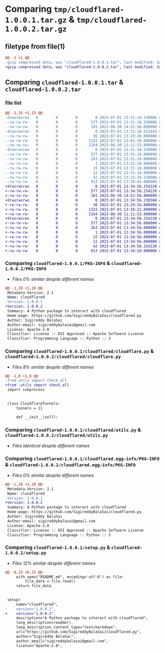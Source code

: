 # Comparing `tmp/cloudflared-1.0.0.1.tar.gz` & `tmp/cloudflared-1.0.0.2.tar.gz`

## filetype from file(1)

```diff
@@ -1 +1 @@
-gzip compressed data, was "cloudflared-1.0.0.1.tar", last modified: Sat Jul  1 13:31:18 2023, max compression
+gzip compressed data, was "cloudflared-1.0.0.2.tar", last modified: Sat Jul  1 13:34:56 2023, max compression
```

## Comparing `cloudflared-1.0.0.1.tar` & `cloudflared-1.0.0.2.tar`

### file list

```diff
@@ -1,15 +1,15 @@
-drwxrwxrwx   0        0        0        0 2023-07-01 13:31:18.538086 cloudflared-1.0.0.1/
--rw-rw-rw-   0        0        0      577 2023-07-01 13:31:18.538086 cloudflared-1.0.0.1/PKG-INFO
--rw-rw-rw-   0        0        0      101 2023-06-30 14:52:56.000000 cloudflared-1.0.0.1/README.md
-drwxrwxrwx   0        0        0        0 2023-07-01 13:31:18.522443 cloudflared-1.0.0.1/cloudflared/
--rw-rw-rw-   0        0        0       36 2023-07-01 13:29:26.000000 cloudflared-1.0.0.1/cloudflared/__init__.py
--rw-rw-rw-   0        0        0     1332 2023-07-01 13:01:38.000000 cloudflared-1.0.0.1/cloudflared/cloudflare.py
--rw-rw-rw-   0        0        0     2164 2023-06-30 11:11:53.000000 cloudflared-1.0.0.1/cloudflared/utils.py
-drwxrwxrwx   0        0        0        0 2023-07-01 13:31:18.538086 cloudflared-1.0.0.1/cloudflared.egg-info/
--rw-rw-rw-   0        0        0      577 2023-07-01 13:31:18.000000 cloudflared-1.0.0.1/cloudflared.egg-info/PKG-INFO
--rw-rw-rw-   0        0        0      263 2023-07-01 13:31:18.000000 cloudflared-1.0.0.1/cloudflared.egg-info/SOURCES.txt
--rw-rw-rw-   0        0        0        1 2023-07-01 13:31:18.000000 cloudflared-1.0.0.1/cloudflared.egg-info/dependency_links.txt
--rw-rw-rw-   0        0        0       15 2023-07-01 13:31:18.000000 cloudflared-1.0.0.1/cloudflared.egg-info/requires.txt
--rw-rw-rw-   0        0        0       12 2023-07-01 13:31:18.000000 cloudflared-1.0.0.1/cloudflared.egg-info/top_level.txt
--rw-rw-rw-   0        0        0       42 2023-07-01 13:31:18.538086 cloudflared-1.0.0.1/setup.cfg
--rw-rw-rw-   0        0        0      913 2023-07-01 13:30:45.000000 cloudflared-1.0.0.1/setup.py
+drwxrwxrwx   0        0        0        0 2023-07-01 13:34:56.254220 cloudflared-1.0.0.2/
+-rw-rw-rw-   0        0        0      577 2023-07-01 13:34:56.254220 cloudflared-1.0.0.2/PKG-INFO
+-rw-rw-rw-   0        0        0      101 2023-06-30 14:52:56.000000 cloudflared-1.0.0.2/README.md
+drwxrwxrwx   0        0        0        0 2023-07-01 13:34:56.238568 cloudflared-1.0.0.2/cloudflared/
+-rw-rw-rw-   0        0        0       36 2023-07-01 13:29:26.000000 cloudflared-1.0.0.2/cloudflared/__init__.py
+-rw-rw-rw-   0        0        0     1333 2023-07-01 13:34:22.000000 cloudflared-1.0.0.2/cloudflared/cloudflare.py
+-rw-rw-rw-   0        0        0     2164 2023-06-30 11:11:53.000000 cloudflared-1.0.0.2/cloudflared/utils.py
+drwxrwxrwx   0        0        0        0 2023-07-01 13:34:56.254220 cloudflared-1.0.0.2/cloudflared.egg-info/
+-rw-rw-rw-   0        0        0      577 2023-07-01 13:34:56.000000 cloudflared-1.0.0.2/cloudflared.egg-info/PKG-INFO
+-rw-rw-rw-   0        0        0      263 2023-07-01 13:34:56.000000 cloudflared-1.0.0.2/cloudflared.egg-info/SOURCES.txt
+-rw-rw-rw-   0        0        0        1 2023-07-01 13:34:56.000000 cloudflared-1.0.0.2/cloudflared.egg-info/dependency_links.txt
+-rw-rw-rw-   0        0        0       15 2023-07-01 13:34:56.000000 cloudflared-1.0.0.2/cloudflared.egg-info/requires.txt
+-rw-rw-rw-   0        0        0       12 2023-07-01 13:34:56.000000 cloudflared-1.0.0.2/cloudflared.egg-info/top_level.txt
+-rw-rw-rw-   0        0        0       42 2023-07-01 13:34:56.254220 cloudflared-1.0.0.2/setup.cfg
+-rw-rw-rw-   0        0        0      913 2023-07-01 13:34:28.000000 cloudflared-1.0.0.2/setup.py
```

### Comparing `cloudflared-1.0.0.1/PKG-INFO` & `cloudflared-1.0.0.2/PKG-INFO`

 * *Files 0% similar despite different names*

```diff
@@ -1,10 +1,10 @@
 Metadata-Version: 2.1
 Name: cloudflared
-Version: 1.0.0.1
+Version: 1.0.0.2
 Summary: A Python package to interact with cloudflared
 Home-page: https://github.com/SigireddyBalaSai/cloudflared.py
 Author: Sigireddy BalaSai
 Author-email: sigireddybalasai@gmail.com
 License: Apache-2.0
 Classifier: License :: OSI Approved :: Apache Software License
 Classifier: Programming Language :: Python :: 3
```

### Comparing `cloudflared-1.0.0.1/cloudflared/cloudflare.py` & `cloudflared-1.0.0.2/cloudflared/cloudflare.py`

 * *Files 8% similar despite different names*

```diff
@@ -1,8 +1,8 @@
-from utils import check_all
+from .utils import check_all
 import subprocess
 
 
 class CloudflareTunnels:
     tunnels = {}
 
     def __init__(self):
```

### Comparing `cloudflared-1.0.0.1/cloudflared/utils.py` & `cloudflared-1.0.0.2/cloudflared/utils.py`

 * *Files identical despite different names*

### Comparing `cloudflared-1.0.0.1/cloudflared.egg-info/PKG-INFO` & `cloudflared-1.0.0.2/cloudflared.egg-info/PKG-INFO`

 * *Files 0% similar despite different names*

```diff
@@ -1,10 +1,10 @@
 Metadata-Version: 2.1
 Name: cloudflared
-Version: 1.0.0.1
+Version: 1.0.0.2
 Summary: A Python package to interact with cloudflared
 Home-page: https://github.com/SigireddyBalaSai/cloudflared.py
 Author: Sigireddy BalaSai
 Author-email: sigireddybalasai@gmail.com
 License: Apache-2.0
 Classifier: License :: OSI Approved :: Apache Software License
 Classifier: Programming Language :: Python :: 3
```

### Comparing `cloudflared-1.0.0.1/setup.py` & `cloudflared-1.0.0.2/setup.py`

 * *Files 12% similar despite different names*

```diff
@@ -8,15 +8,15 @@
     with open("README.md", encoding='utf-8') as file:
         file_data = file.read()
     return file_data
 
 
 setup(
     name="cloudflared",
-    version="1.0.0.1",
+    version="1.0.0.2",
     description="A Python package to interact with cloudflared",
     long_description=readme(),
     long_description_content_type="text/markdown",
     url="https://github.com/SigireddyBalaSai/cloudflared.py",
     author="Sigireddy BalaSai",
     author_email="sigireddybalasai@gmail.com",
     license="Apache-2.0",
```

